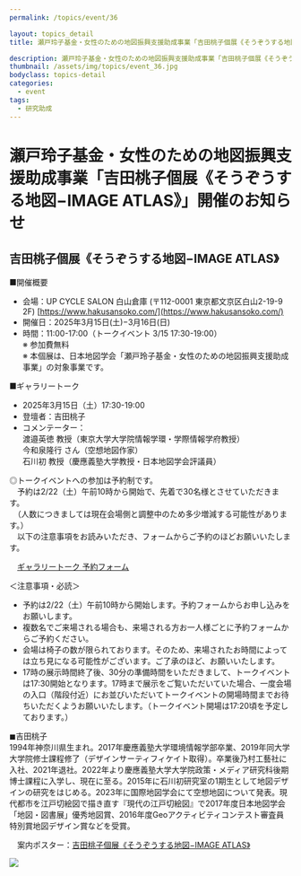 ```yaml
---
permalink: /topics/event/36

layout: topics_detail
title: 瀬戸玲子基金・女性のための地図振興支援助成事業「吉田桃子個展《そうぞうする地図−IMAGE ATLAS》」開催のお知らせ

description: 瀬戸玲子基金・女性のための地図振興支援助成事業「吉田桃子個展《そうぞうする地図−IMAGE ATLAS》」を、3月15日（木）および16日（土）に開催します。
thumbnail: /assets/img/topics/event_36.jpg
bodyclass: topics-detail
categories:
  - event
tags:
  - 研究助成
---
```


# 瀬戸玲子基金・女性のための地図振興支援助成事業「吉田桃子個展《そうぞうする地図−IMAGE ATLAS》」開催のお知らせ

## 吉田桃子個展《そうぞうする地図−IMAGE ATLAS》
■開催概要

* 会場：UP CYCLE SALON 白山倉庫 (〒112-0001 東京都文京区白山2-19-9 2F) [https://www.hakusansoko.com/](https://www.hakusansoko.com/)
* 開催日：2025年3月15日(土)−3月16日(日)
* 時間：11:00-17:00（トークイベント 3/15 17:30-19:00）<br>
※ 参加費無料<br>
※ 本個展は、日本地図学会「瀬戸玲子基金・女性のための地図振興支援助成事業」の対象事業です。<br>

■ギャラリートーク

* 2025年3月15日（土）17:30-19:00
* 登壇者：吉田桃子
* コメンテーター：<br>渡邉英徳 教授（東京大学大学院情報学環・学際情報学府教授）<br>今和泉隆行 さん（空想地図作家）<br>石川初 教授（慶應義塾大学教授・日本地図学会評議員）<br>

◎トークイベントへの参加は予約制です。<br>
　予約は2/22（土）午前10時から開始で、先着で30名様とさせていただきます。<br>
　（人数につきましては現在会場側と調整中のため多少増減する可能性があります。）<br>
　以下の注意事項をお読みいただき、フォームからご予約のほどお願いいたします。<br>

　[ギャラリートーク 予約フォーム](https://form.run/@momocartograph)<br>

＜注意事項・必読＞
* 予約は2/22（土）午前10時から開始します。予約フォームからお申し込みをお願いします。
* 複数名でご来場される場合も、来場される方お一人様ごとに予約フォームからご予約ください。
* 会場は椅子の数が限られております。そのため、来場されたお時間によっては立ち見になる可能性がございます。ご了承のほど、お願いいたします。
* 17時の展示時間終了後、30分の準備時間をいただきまして、トークイベントは17:30開始となります。17時まで展示をご覧いただいていた場合、一度会場の入口（階段付近）にお並びいただいてトークイベントの開場時間までお待ちいただくようお願いいたします。（トークイベント開場は17:20頃を予定しております。）<br>

◼︎吉田桃子<br>
1994年神奈川県生まれ。2017年慶應義塾大学環境情報学部卒業、2019年同大学大学院修士課程修了（デザインサーティフィケイト取得）。卒業後乃村工藝社に入社、2021年退社。2022年より慶應義塾大学大学院政策・メディア研究科後期博士課程に入学し、現在に至る。2015年に石川初研究室の1期生として地図デザインの研究をはじめる。2023年に国際地図学会にて空想地図について発表。現代都市を江戸切絵図で描き直す『現代の江戸切絵図』で2017年度日本地図学会「地図・図書展」優秀地図賞、2016年度Geoアクティビティコンテスト審査員特別賞地図デザイン賞などを受賞。

　案内ポスター：[吉田桃子個展《そうぞうする地図−IMAGE ATLAS》](../../archive/file/setoreiko_fund/imageatlas2025.pdf)<br>

<img src="../../assets/img/topics/2025-01-29-topics-event_36.jpg">
